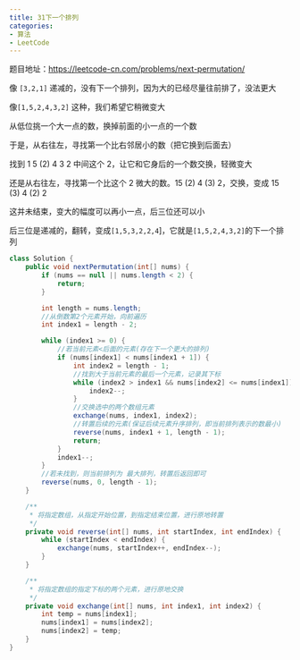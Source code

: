 ```yaml
---
title: 31下一个排列
categories: 
- 算法
- LeetCode
---
```


题目地址：https://leetcode-cn.com/problems/next-permutation/

像 `[3,2,1]` 递减的，没有下一个排列，因为大的已经尽量往前排了，没法更大

像`[1,5,2,4,3,2]` 这种，我们希望它稍微变大

从低位挑一个大一点的数，换掉前面的小一点的一个数

于是，从右往左，寻找第一个比右邻居小的数（把它换到后面去）

找到 1 5 (2) 4 3 2 中间这个 2，让它和它身后的一个数交换，轻微变大

还是从右往左，寻找第一个比这个 2 微大的数。15 (2) 4 (3) 2，交换，变成 15 (3) 4 (2) 2

这并未结束，变大的幅度可以再小一点，后三位还可以小

后三位是递减的，翻转，变成`[1,5,3,2,2,4`]，它就是`[1,5,2,4,3,2]`的下一个排列

```java
class Solution {
    public void nextPermutation(int[] nums) {
        if (nums == null || nums.length < 2) {
            return;
        }

        int length = nums.length;
        //从倒数第2个元素开始，向前遍历
        int index1 = length - 2;

        while (index1 >= 0) {
            //若当前元素<后面的元素(存在下一个更大的排列)
            if (nums[index1] < nums[index1 + 1]) {
                int index2 = length - 1;
                //找到大于当前元素的最后一个元素，记录其下标
                while (index2 > index1 && nums[index2] <= nums[index1]) {
                    index2--;
                }
                //交换选中的两个数组元素
                exchange(nums, index1, index2);
                //转置后续的元素(保证后续元素升序排列，即当前排列表示的数最小)
                reverse(nums, index1 + 1, length - 1);
                return;
            }
            index1--;
        }
        //若未找到，则当前排列为 最大排列，转置后返回即可
        reverse(nums, 0, length - 1);
    }

    /**
     * 将指定数组，从指定开始位置，到指定结束位置，进行原地转置
     */
    private void reverse(int[] nums, int startIndex, int endIndex) {
        while (startIndex < endIndex) {
            exchange(nums, startIndex++, endIndex--);
        }
    }

    /**
     * 将指定数组的指定下标的两个元素，进行原地交换
     */
    private void exchange(int[] nums, int index1, int index2) {
        int temp = nums[index1];
        nums[index1] = nums[index2];
        nums[index2] = temp;
    }
}
```



